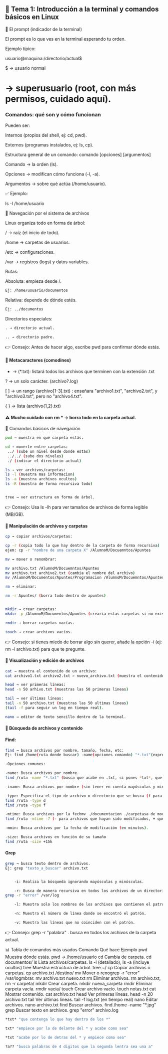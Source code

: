 ## 📘 Tema 1: Introducción a la terminal y comandos básicos en Linux
🔹 El prompt (indicador de la terminal)

El prompt es lo que ves en la terminal esperando tu orden.

Ejemplo típico:

usuario@maquina:/directorio/actual$


$ → usuario normal

# → superusuario (root, con más permisos, cuidado aquí).


### Comandos: qué son y cómo funcionan

Pueden ser:

Internos (propios del shell, ej: cd, pwd).

Externos (programas instalados, ej: ls, cp).

Estructura general de un comando:
comando [opciones] [argumentos]


Comando → la orden (ls).

Opciones → modifican cómo funciona (-l, -a).

Argumentos → sobre qué actúa (/home/usuario).

✅ Ejemplo:

ls -l /home/usuario

🔹 Navegación por el sistema de archivos

Linux organiza todo en forma de árbol:

/ → raíz (el inicio de todo).

/home → carpetas de usuarios.

/etc → configuraciones.

/var → registros (logs) y datos variables.

Rutas:

Absoluta: empieza desde /.
```bash 
Ej: /home/usuario/documentos
```

Relativa: depende de dónde estés.
```bash
Ej: ../documentos
```

Directorios especiales:
```bash
. → directorio actual.

.. → directorio padre.
```

👉 Consejo: Antes de hacer algo, escribe pwd para confirmar dónde estás.

#### 🔹 Metacaracteres (comodines)

* → (*.txt): listará todos los archivos que terminen con la extensión .txt

? → un solo carácter. (archivo?.log)

[ ] → un rango (archivo[1-3].txt) : enseñara "archivo1.txt", "archivo2.txt", y "archivo3.txt", pero no "archivo4.txt".

{ } → lista (archivo{1,2}.txt)

#### ⚠️ Mucho cuidado con rm * → borra todo en la carpeta actual.

🔹 Comandos básicos de navegación
```bash
pwd → muestra en qué carpeta estás.

cd → moverte entre carpetas:
 ../ (sube un nivel desde donde estas) 
 ../../ (sube dos niveles)
 ./ (indicar el directorio actual)

ls → ver archivos/carpetas: 
ls -l (muestra mas informacion)
ls -a (muestra archivos ocultos)
ls -R (muestra de forma recursiva todo)


tree → ver estructura en forma de árbol.
```

👉 Consejo: Usa ls -lh para ver tamaños de archivos de forma legible (MB/GB).

#### 🔹 Manipulación de archivos y carpetas
```bash
cp → copiar archivos/carpetas:

cp -r (copia todo lo que hay dentro de la carpeta de forma recursiva)
ejem: cp -r "nombre de una carpeta X" /AlumnoM/Docuemntos/Apuntes 

mv → mover o renombrar:

mv archivo.txt /AlumnoM/Docuemntos/Apuntes
mv archivo.txt archivo2.txt (cambia el nombre del archivo)
mv /AlumnoM/Documentos/Apuntes/Programacion /AlumnoM/Docuemntos/Apuntes/SistemasInformaticos

rm → eliminar:

rm -r Apuntes/ (borra todo dentro de apuntes)


mkdir → crear carpetas:
mkdir -p /AlumnoM/Documentos/Apuntes (crearia estas carpetas si no existieran una dentro de otra)

rmdir → borrar carpetas vacías.

touch → crear archivos vacíos.
```

👉 Consejo: si tienes miedo de borrar algo sin querer, añade la opción -i (ej: rm -i archivo.txt) para que te pregunte.

#### 🔹 Visualización y edición de archivos

```bash
cat → muestra el contenido de un archivo:
cat archivo1.txt archivo2.txt > nuevo_archivo.txt (muestra el contenido de los archivos 1 y 2 en un nuevo archivo en vez de la terminal)

head → ver primeras líneas:
head -n 50 arhivo.txt (muestras las 50 primeras lineas)

tail → ver últimas líneas:
tail -n 50 archivo.txt (muestras las 50 ultimas lineas)
(tail -f para seguir un log en tiempo real).

nano → editor de texto sencillo dentro de la terminal.

```


#### 🔹 Búsqueda de archivos y contenido

#### Find:

```bash
find → busca archivos por nombre, tamaño, fecha, etc:
Ej: find /home(ruta donde buscar) -name(opciones comando) "*.txt"(expresion que quieres buscar)

-Opciones comunes:

-name: Busca archivos por nombre.
find /ruta -name "*.txt" (busca que acabe en .txt, si pones *txt*, que tenga en su nombre eso)

-iname: Busca archivos por nombre (sin tener en cuenta mayúsculas y minúsculas).

-type: Especifica el tipo de archivo o directorio que se busca (f para archivos, d para directorios).
find /ruta -type d
find /ruta -type f

-mtime: Busca archivos por la fechmv ./documentacion ./carpetasa de modificación (en días).
find /ruta -mtime -7 (- para archivos que hayan sido modificados, + que no hayan sido modificados en x tiempo)

-mmin: Busca archivos por la fecha de modificación (en minutos).

-size: Busca archivos en función de su tamaño
find /ruta -size +15k 
```

#### Grep
```bash
grep → busca texto dentro de archivos.
Ej: grep "texto_a_buscar" archivo.txt


    -i: Realiza la búsqueda ignorando mayúsculas y minúsculas.

    -r: Busca de manera recursiva en todos los archivos de un directorio.
grep -r "error" /var/log

    -l: Muestra solo los nombres de los archivos que contienen el patrón.

    -n: Muestra el número de línea donde se encontró el patrón.

    -v: Muestra las líneas que no coinciden con el patrón.

```

👉 Consejo: grep -r "palabra" . busca en todos los archivos de la carpeta actual.


📊 Tabla de comandos más usados
Comando     Qué hace	                        Ejemplo
pwd	    Muestra dónde estás.	            pwd → /home/usuario
cd	    Cambia de carpeta.                  cd documentos/
ls	    Lista archivos/carpetas.	        ls -l (detallado), ls -a (incluye ocultos)
tree	Muestra estructura de árbol.	    tree ~/
cp	    Copiar archivos o carpetas.	        cp archivo.txt /destino/
mv	    Mover o renogrep -r "error" /var/logmbrar.	                mv archivo.txt nuevo.txt
rm	    Eliminar archivos.	                rm archivo.txt, rm -r carpeta/
mkdir	Crear carpeta.	                    mkdir nueva_carpeta
rmdir	Eliminar carpeta vacía.	            rmdir vacia/
touch	Crear archivo vacío.	            touch notas.txt
cat	    Mostrar contenido.	                cat archivo.txt
head	Ver primeras líneas.	            head -n 20 archivo.txt
tail	Ver últimas líneas.	                tail -f log.txt (en tiempo real)
nano	Editar archivos.	                nano archivo.txt
find	Buscar archivos.	                find /home -name "*.jpg"
grep	Buscar texto en archivos.	        grep "error" archivo.log

```bash
*txt* "que contenga lo que hay dentro de los *"

txt* "empiece por lo de delante del * y acabe como sea"

*txt "acabe por lo de detras del * y empiece como sea"

?a?? "busca palabras de 4 digitos que la segunda lentra sea una a" 

```